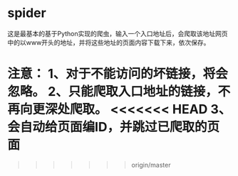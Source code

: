 # spider
这是最基本的基于Python实现的爬虫，输入一个入口地址后，会爬取该地址网页中的以www开头的地址，并将这些地址的页面内容下载下来，依次保存。

注意：
1、对于不能访问的坏链接，将会忽略。
2、只能爬取入口地址的链接，不再向更深处爬取。
<<<<<<< HEAD
3、会自动给页面编ID，并跳过已爬取的页面
=======
>>>>>>> origin/master
